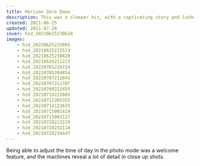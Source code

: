```yaml
---
title: Horizon Zero Dawn
description: This was a sleeper hit, with a captivating story and lush&nbsp;visuals.
created: 2021-06-25
updated: 2021-07-28
cover: hzd_20210625230628
images:
    - hzd_20210625225005
    - hzd_20210625225513
    - hzd_20210625230628
    - hzd_20210626211222
    - hzd_20210701220154
    - hzd_20210705204854
    - hzd_20210707211041
    - hzd_20210707211707
    - hzd_20210709222455
    - hzd_20210710215605
    - hzd_20210711205355
    - hzd_20210714123633
    - hzd_20210715001419
    - hzd_20210715002127
    - hzd_20210728213229
    - hzd_20210728232118
    - hzd_20210728234447
---
```


Being able to adjust the time of day in the photo mode was a welcome feature, and the machines reveal a lot of detail in close up shots.
